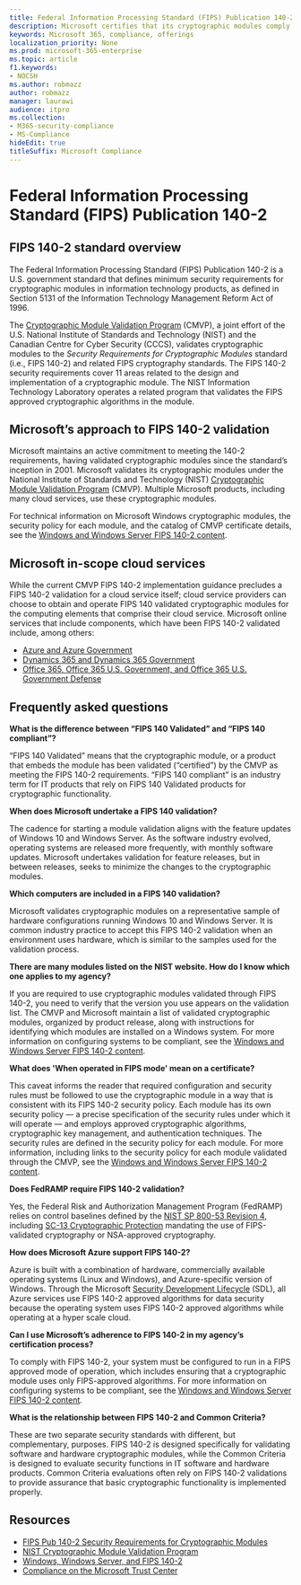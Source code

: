 ```yaml
---
title: Federal Information Processing Standard (FIPS) Publication 140-2
description: Microsoft certifies that its cryptographic modules comply with the US Federal Information Processing Standard.
keywords: Microsoft 365, compliance, offerings
localization_priority: None
ms.prod: microsoft-365-enterprise
ms.topic: article
f1.keywords:
- NOCSH
ms.author: robmazz
author: robmazz
manager: laurawi
audience: itpro
ms.collection:
- M365-security-compliance
- MS-Compliance
hideEdit: true
titleSuffix: Microsoft Compliance
---
```


# Federal Information Processing Standard (FIPS) Publication 140-2

## FIPS 140-2 standard overview

The Federal Information Processing Standard (FIPS) Publication 140-2 is a U.S. government standard that defines minimum security requirements for cryptographic modules in information technology products, as defined in Section 5131 of the Information Technology Management Reform Act of 1996.

The [Cryptographic Module Validation Program](https://csrc.nist.gov/Projects/cryptographic-module-validation-program) (CMVP), a joint effort of the U.S. National Institute of Standards and Technology (NIST) and the Canadian Centre for Cyber Security (CCCS), validates cryptographic modules to the *Security Requirements for Cryptographic Modules* standard (i.e., FIPS 140-2) and related FIPS cryptography standards. The FIPS 140-2 security requirements cover 11 areas related to the design and implementation of a cryptographic module. The NIST Information Technology Laboratory operates a related program that validates the FIPS approved cryptographic algorithms in the module.

## Microsoft’s approach to FIPS 140-2 validation

Microsoft maintains an active commitment to meeting the 140-2 requirements, having validated cryptographic modules since the standard’s inception in 2001. Microsoft validates its cryptographic modules under the National Institute of Standards and Technology (NIST) [Cryptographic Module Validation Program](https://csrc.nist.gov/Projects/cryptographic-module-validation-program) (CMVP). Multiple Microsoft products, including many cloud services, use these cryptographic modules.

For technical information on Microsoft Windows cryptographic modules, the security policy for each module, and the catalog of CMVP certificate details, see the [Windows and Windows Server FIPS 140-2 content](https://aka.ms/AA6ehud).

## Microsoft in-scope cloud services

While the current CMVP FIPS 140-2 implementation guidance precludes a FIPS 140-2 validation for a cloud service itself; cloud service providers can choose to obtain and operate FIPS 140 validated cryptographic modules for the computing elements that comprise their cloud service. Microsoft online services that include components, which have been FIPS 140-2 validated include, among others:

- [Azure and Azure Government](/azure/azure-government/documentation-government-plan-security)
- [Dynamics 365 and Dynamics 365 Government](/microsoft-365/compliance/office-365-encryption-in-microsoft-dynamics-365)
- [Office 365, Office 365 U.S. Government, and Office 365 U.S. Government Defense](/microsoft-365/compliance/office-365-encryption-risks-and-protections)

## Frequently asked questions

**What is the difference between “FIPS 140 Validated” and “FIPS 140 compliant”?**

“FIPS 140 Validated” means that the cryptographic module, or a product that embeds the module has been validated (“certified”) by the CMVP as meeting the FIPS 140-2 requirements. “FIPS 140 compliant” is an industry term for IT products that rely on FIPS 140 Validated products for cryptographic functionality.

**When does Microsoft undertake a FIPS 140 validation?**

The cadence for starting a module validation aligns with the feature updates of Windows 10 and Windows Server. As the software industry evolved, operating systems are released more frequently, with monthly software updates. Microsoft undertakes validation for feature releases, but in between releases, seeks to minimize the changes to the cryptographic modules.

**Which computers are included in a FIPS 140 validation?**

Microsoft validates cryptographic modules on a representative sample of hardware configurations running Windows 10 and Windows Server. It is common industry practice to accept this FIPS 140-2 validation when an environment uses hardware, which is similar to the samples used for the validation process.

**There are many modules listed on the NIST website. How do I know which one applies to my agency?**

If you are required to use cryptographic modules validated through FIPS 140-2, you need to verify that the version you use appears on the validation list. The CMVP and Microsoft maintain a list of validated cryptographic modules, organized by product release, along with instructions for identifying which modules are installed on a Windows system. For more information on configuring systems to be compliant, see the [Windows and Windows Server FIPS 140-2 content](https://aka.ms/AA6ehud).

**What does 'When operated in FIPS mode' mean on a certificate?**

This caveat informs the reader that required configuration and security rules must be followed to use the cryptographic module in a way that is consistent with its FIPS 140-2 security policy. Each module has its own security policy — a precise specification of the security rules under which it will operate — and employs approved cryptographic algorithms, cryptographic key management, and authentication techniques. The security rules are defined in the security policy for each module. For more information, including links to the security policy for each module validated through the CMVP, see the [Windows and Windows Server FIPS 140-2 content](https://aka.ms/AA6ehud).

**Does FedRAMP require FIPS 140-2 validation?**

Yes, the Federal Risk and Authorization Management Program (FedRAMP) relies on control baselines defined by the [NIST SP 800-53 Revision 4](https://nvd.nist.gov/800-53/Rev4/), including [SC-13 Cryptographic Protection](https://nvd.nist.gov/800-53/Rev4/control/SC-13) mandating the use of FIPS-validated cryptography or NSA-approved cryptography.

**How does Microsoft Azure support FIPS 140-2?**

Azure is built with a combination of hardware, commercially available operating systems (Linux and Windows), and Azure-specific version of Windows. Through the Microsoft [Security Development Lifecycle](https://www.microsoft.com/securityengineering/sdl/) (SDL), all Azure services use FIPS 140-2 approved algorithms for data security because the operating system uses FIPS 140-2 approved algorithms while operating at a hyper scale cloud.

**Can I use Microsoft’s adherence to FIPS 140-2 in my agency’s certification process?**

To comply with FIPS 140-2, your system must be configured to run in a FIPS approved mode of operation, which includes ensuring that a cryptographic module uses only FIPS-approved algorithms. For more information on configuring systems to be compliant, see the [Windows and Windows Server FIPS 140-2 content](https://aka.ms/AA6ehud).

**What is the relationship between FIPS 140-2 and Common Criteria?**

These are two separate security standards with different, but complementary, purposes. FIPS 140-2 is designed specifically for validating software and hardware cryptographic modules, while the Common Criteria is designed to evaluate security functions in IT software and hardware products. Common Criteria evaluations often rely on FIPS 140-2 validations to provide assurance that basic cryptographic functionality is implemented properly.

## Resources

- [FIPS Pub 140-2 Security Requirements for Cryptographic Modules](https://csrc.nist.gov/publications/fips/fips140-2/fips1402.pdf)
- [NIST Cryptographic Module Validation Program](https://csrc.nist.gov/groups/STM/cmvp/index.html)
- [Windows, Windows Server, and FIPS 140-2](/windows/security/threat-protection/fips-140-validation)
- [Compliance on the Microsoft Trust Center](https://www.microsoft.com/trust-center/compliance/compliance-overview)
